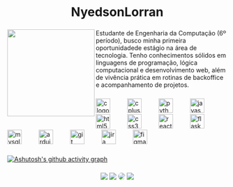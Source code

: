 <h1 align="center">NyedsonLorran</h1>

###

<img align="left" height="200" src="https://github.com/user-attachments/assets/af4f0f49-416f-4e6d-a2bc-28fc2b7c019d"  />

###

<div align="right"  height="200" >
<p align="left">Estudante de Engenharia da Computação (6º período), busco minha primeira oportunidadede estágio na área de tecnologia. Tenho conhecimentos sólidos em linguagens de programação, lógica computacional e desenvolvimento web, além de vivência prática em rotinas de backoffice e acompanhamento de projetos.</p>
</div>


###

<div align="left">
  <img src="https://cdn.jsdelivr.net/gh/devicons/devicon/icons/c/c-plain.svg" height="33" alt="c logo"  />
  <img width="31" />
  <img src="https://cdn.jsdelivr.net/gh/devicons/devicon/icons/cplusplus/cplusplus-plain.svg" height="33" alt="cplusplus logo"  />
  <img width="31" />
  <img src="https://cdn.jsdelivr.net/gh/devicons/devicon/icons/python/python-plain.svg" height="33" alt="python logo"  />
  <img width="31" />
  <img src="https://cdn.jsdelivr.net/gh/devicons/devicon/icons/javascript/javascript-plain.svg" height="33" alt="javascript logo"  />
  <img width="31" />
  <img src="https://cdn.jsdelivr.net/gh/devicons/devicon/icons/html5/html5-plain.svg" height="33" alt="html5 logo"  />
  <img width="31" />
  <img src="https://cdn.jsdelivr.net/gh/devicons/devicon/icons/css3/css3-plain.svg" height="33" alt="css3 logo"  />
  <img width="31" />
  <img src="https://cdn.jsdelivr.net/gh/devicons/devicon/icons/react/react-original.svg" height="33" alt="react logo"  />
  <img width="31" />
  <img src="https://cdn.jsdelivr.net/gh/devicons/devicon/icons/flask/flask-original.svg" height="33" alt="flask logo"  />
  <img width="31" />
  <img src="https://cdn.jsdelivr.net/gh/devicons/devicon/icons/mysql/mysql-original.svg" height="33" alt="mysql logo"  />
  <img width="31" />
  <img src="https://cdn.jsdelivr.net/gh/devicons/devicon/icons/arduino/arduino-original.svg" height="33" alt="arduino logo"  />
  <img width="31" />
  <img src="https://cdn.jsdelivr.net/gh/devicons/devicon/icons/git/git-plain.svg" height="33" alt="git logo"  />
  <img width="31" />
  <img src="https://cdn.jsdelivr.net/gh/devicons/devicon/icons/jira/jira-original.svg" height="33" alt="jira logo"  />
  <img width="31" />
  <img src="https://cdn.jsdelivr.net/gh/devicons/devicon/icons/figma/figma-original.svg" height="33" alt="figma logo"  />
</div>


 ###
 
[![Ashutosh's github activity graph](https://github-readme-activity-graph.vercel.app/graph?username=nyedsonlorran&bg_color=0d1117&color=ffffffff&line=ffffff&point=616161&area=true&theme=react-dark&hide_border=true)](https://github.com/ashutosh00710/github-readme-activity-graph)

###

<div align="center"> 
<a href="https://instagram.com/nyedsonlorran" target="_blank"><img src="https://img.shields.io/badge/-Instagram-616161?style=for-the-badge&logo=instagram&logoColor=white"></a>
<a href="mailto:nyedsonlorranoficial@gmail.com"> <img src="https://img.shields.io/badge/-Gmail-616161?style=for-the-badge&logo=gmail&logoColor=white" target="_blank" ></a>
<a href="https://www.linkedin.com/in/nyedsonlorran/" target="_blank"><img src="https://img.shields.io/badge/-LinkedIn-616161?style=for-the-badge&logo=linkedin&logoColor=white" style="border-radius: 30px" target="_blank"></a> 
<a href = "https://open.spotify.com/user/6n7cn18l2trc0t63r60lh39f0"> <img src="https://img.shields.io/badge/Spotify-616161?&style=for-the-badge&logo=spotify&logoColor=white" target="_blank" ></a>
</div>

###


